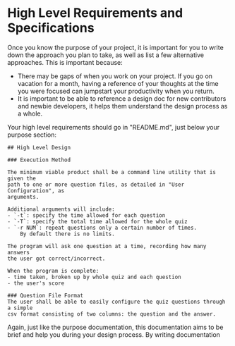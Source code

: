 # High Level Requirements and Specifications
Once you know the purpose of your project, it is important for you to write
down the approach you plan to take, as well as list a few alternative
approaches. This is important because:
- There may be gaps of when you work on your project. If you go on vacation
    for a month, having a reference of your thoughts at the time you were
    focused can jumpstart your productivity when you return.
- It is important to be able to reference a design doc for new contributors
    and newbie developers, it helps them understand the design process
    as a whole.

Your high level requirements should go in "README.md", just below your purpose
section:

```
## High Level Design

### Execution Method

The minimum viable product shall be a command line utility that is given the
path to one or more question files, as detailed in "User Configuration", as
arguments.

Additional arguments will include:
- `-t`: specify the time allowed for each question
- `-T`: specify the total time allowed for the whole quiz
- `-r NUM`: repeat questions only a certain number of times.
    By default there is no limits.

The program will ask one question at a time, recording how many answers
the user got correct/incorrect.

When the program is complete:
- time taken, broken up by whole quiz and each question
- the user's score

### Question File Format
The user shall be able to easily configure the quiz questions through a simple
csv format consisting of two columns: the question and the answer.
```

Again, just like the purpose documentation, this documentation aims to be
brief and help you during your design process. By writing documentation


